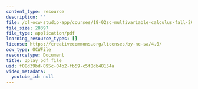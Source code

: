 ```yaml
---
content_type: resource
description: ''
file: /ol-ocw-studio-app/courses/18-02sc-multivariable-calculus-fall-2010/f08d39bd895c04b2fb59c5f8db48154a_6S3BJSsc72Q.pdf
file_size: 28397
file_type: application/pdf
learning_resource_types: []
license: https://creativecommons.org/licenses/by-nc-sa/4.0/
ocw_type: OCWFile
resourcetype: Document
title: 3play pdf file
uid: f08d39bd-895c-04b2-fb59-c5f8db48154a
video_metadata:
  youtube_id: null
---
```

